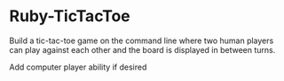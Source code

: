 # Ruby-TicTacToe

Build a tic-tac-toe game on the command line where two human players can play against each other and the board is displayed in between turns.

Add computer player ability if desired